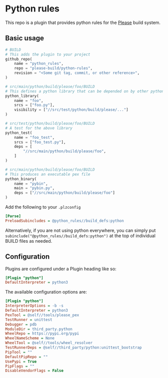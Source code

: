 # Python rules

This repo is a plugin that provides python rules for the [Please](https://please.build) build system.

## Basic usage

```python
# BUILD
# This adds the plugin to your project
github_repo(
    name = "python_rules",
    repo = "please-build/python-rules",
    revision = "<Some git tag, commit, or other reference>",
)

# src/main/python/build/please/foo/BUILD
# This defines a python library that can be depended on by other python rules
python_library(
    name = "foo",
    srcs = ["foo.py"],
    visibility = ["//src/test/python/build/please/..."]
)

# src/test/python/build/please/foo/BUILD
# A test for the above library
python_test(
    name = "foo_test",
    srcs = ["foo_test.py"],
    deps = [
        "//src/main/python/build/please/foo",
    ]
)

# src/main/python/build/please/foo/BUILD
# This produces an executable pex file
python_binary(
    name = "pybin",
    main = "pybin.py",
    deps = ["//src/main/python/build/please/foo"]
)
```

Add the following to your `.plzconfig`

```ini
[Parse]
PreloadSubincludes = @python_rules//build_defs:python
```

Alternatively, if you are not using python everywhere, you can simply put `subinclude("@python_rules//build_defs:python")` at the top of individual BUILD files as needed.

## Configuration

Plugins are configured under a Plugin heading like so:

```ini
[Plugin "python"]
DefaultInterpreter = python3
```

The available configuration options are:

```ini
[Plugin "python"]
InterpreterOptions = -b -s
DefaultInterpreter = python3
PexTool = @self//tools/please_pex
TestRunner = unittest
Debugger = pdb
ModuleDir = third_party.python
WheelRepo = https://pypi.org/pypi
WheelNameScheme = None
WheelTool = @self//tools/wheel_resolver
TestRunnerDeps = @self//third_party/python:unittest_bootstrap
PipTool = ""
DefaultPipRepo = ""
UsePypi = True
PipFlags = ""
DisableVendorFlags = False
```
